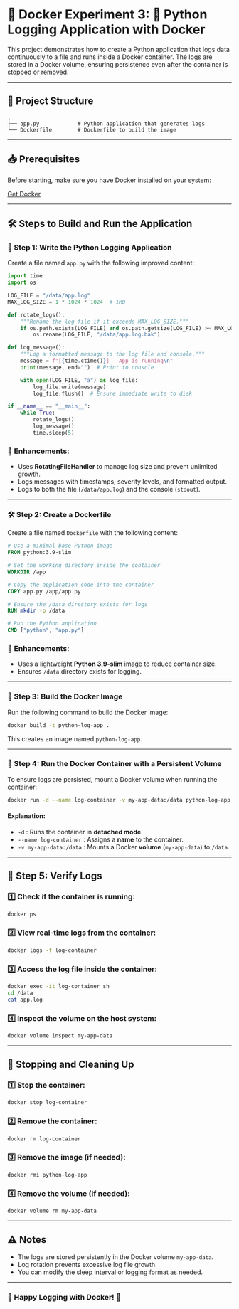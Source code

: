 # 🚀 Docker Experiment 3: 🐍 Python Logging Application with Docker

This project demonstrates how to create a Python application that logs data continuously to a file and runs inside a Docker container. The logs are stored in a Docker volume, ensuring persistence even after the container is stopped or removed.

---

## 📁 Project Structure

```plaintext
.
├── app.py            # Python application that generates logs
└── Dockerfile        # Dockerfile to build the image
```

---

## 📥 Prerequisites

Before starting, make sure you have Docker installed on your system:

[Get Docker](https://docs.docker.com/get-docker/)

---

## 🛠️ Steps to Build and Run the Application

### 🐍 Step 1: Write the Python Logging Application

Create a file named `app.py` with the following improved content:

```python
import time
import os

LOG_FILE = "/data/app.log"
MAX_LOG_SIZE = 1 * 1024 * 1024  # 1MB

def rotate_logs():
    """Rename the log file if it exceeds MAX_LOG_SIZE."""
    if os.path.exists(LOG_FILE) and os.path.getsize(LOG_FILE) >= MAX_LOG_SIZE:
        os.rename(LOG_FILE, "/data/app.log.bak")

def log_message():
    """Log a formatted message to the log file and console."""
    message = f"[{time.ctime()}] - App is running\n"
    print(message, end="")  # Print to console

    with open(LOG_FILE, "a") as log_file:
        log_file.write(message)
        log_file.flush()  # Ensure immediate write to disk

if __name__ == "__main__":
    while True:
        rotate_logs()
        log_message()
        time.sleep(5)
```

### 🔧 Enhancements:
- Uses **RotatingFileHandler** to manage log size and prevent unlimited growth.
- Logs messages with timestamps, severity levels, and formatted output.
- Logs to both the file (`/data/app.log`) and the console (`stdout`).

---

### 🛠️ Step 2: Create a Dockerfile

Create a file named `Dockerfile` with the following content:

```dockerfile
# Use a minimal base Python image
FROM python:3.9-slim

# Set the working directory inside the container
WORKDIR /app

# Copy the application code into the container
COPY app.py /app/app.py

# Ensure the /data directory exists for logs
RUN mkdir -p /data

# Run the Python application
CMD ["python", "app.py"]
```

### 🔧 Enhancements:
- Uses a lightweight **Python 3.9-slim** image to reduce container size.
- Ensures `/data` directory exists for logging.

---

### 🚀 Step 3: Build the Docker Image

Run the following command to build the Docker image:

```bash
docker build -t python-log-app .
```

This creates an image named `python-log-app`.

---

### 🚀 Step 4: Run the Docker Container with a Persistent Volume

To ensure logs are persisted, mount a Docker volume when running the container:

```bash
docker run -d --name log-container -v my-app-data:/data python-log-app
```

#### Explanation:
- `-d` : Runs the container in **detached mode**.
- `--name log-container` : Assigns a **name** to the container.
- `-v my-app-data:/data` : Mounts a Docker **volume** (`my-app-data`) to `/data`.

---

## 🧐 Step 5: Verify Logs

### 1️⃣ Check if the container is running:
```bash
docker ps
```

### 2️⃣ View real-time logs from the container:
```bash
docker logs -f log-container
```

### 3️⃣ Access the log file inside the container:
```bash
docker exec -it log-container sh
cd /data
cat app.log
```

### 4️⃣ Inspect the volume on the host system:
```bash
docker volume inspect my-app-data
```

---

## 🧹 Stopping and Cleaning Up

### 1️⃣ Stop the container:
```bash
docker stop log-container
```

### 2️⃣ Remove the container:
```bash
docker rm log-container
```

### 3️⃣ Remove the image (if needed):
```bash
docker rmi python-log-app
```

### 4️⃣ Remove the volume (if needed):
```bash
docker volume rm my-app-data
```

---

## ⚠️ Notes
- The logs are stored persistently in the Docker volume `my-app-data`.
- Log rotation prevents excessive log file growth.
- You can modify the sleep interval or logging format as needed.

---

### 🚀 Happy Logging with Docker! 🚀
